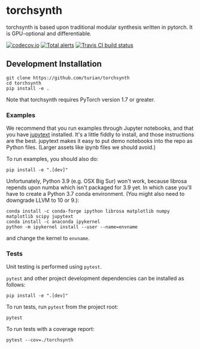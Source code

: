 # torchsynth

torchsynth is based upon traditional modular synthesis written in
pytorch. It is GPU-optional and differentiable.

[![codecov.io](https://codecov.io/gh/turian/torchsynth/branch/main/graphs/badge.svg?logoWidth=18)](https://codecov.io/github/turian/torchsynth?branch=master)
[![Total alerts](https://img.shields.io/lgtm/alerts/g/turian/torchsynth.svg?logo=lgtm&logoWidth=18)](https://lgtm.com/projects/g/turian/torchsynth/alerts/)
[![Travis CI build status](https://travis-ci.com/turian/torchsynth.png)](https://travis-ci.com/turian/torchsynth)


## Development Installation

```
git clone https://github.com/turian/torchsynth
cd torchsynth
pip install -e .
```

Note that torchsynth requires PyTorch version 1.7 or greater.

### Examples

We recommend that you run examples through Jupyter notebooks, and
that you have
[jupytext](https://towardsdatascience.com/introducing-jupytext-9234fdff6c57)
installed. It's a little fiddly to install, and those instructions
are the best. jupytext makes it easy to put demo notebooks into the
repo as Python files. (Larger assets like ipynb files we should
avoid.)

To run examples, you should also do:
```
pip install -e ".[dev]"
```

Unfortunately, Python 3.9 (e.g. OSX Big Sur) won't work, because
librosa repends upon numba which isn't packaged for 3.9 yet. In
which case you'll have to create a Python 3.7 conda environment.
(You might also need to downgrade LLVM to 10 or 9.):
```
conda install -c conda-forge ipython librosa matplotlib numpy matplotlib scipy jupytext
conda install -c anaconda ipykernel
python -m ipykernel install --user --name=envname
```
and change the kernel to `envname`.

### Tests
Unit testing is performed using `pytest`.

`pytest` and other project development dependencies can be installed as follows: 
```
pip install -e ".[dev]"
```

To run tests, run `pytest` from the project root:
```
pytest
```

To run tests with a coverage report:
```
pytest --cov=./torchsynth
```

